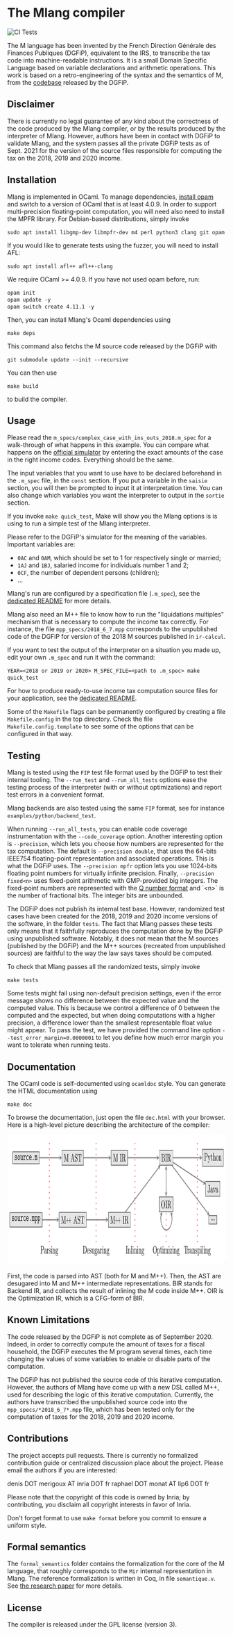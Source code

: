 # The Mlang compiler

![CI Tests](https://github.com/MLanguage/mlang/actions/workflows/check_correctness.yml/badge.svg)

The M language has been invented by the French Direction Générale des Finances
Publiques (DGFiP), equivalent to the IRS, to transcribe the tax code into machine-readable
instructions. It is a small Domain Specific Language based on variable
declarations and arithmetic operations. This work is based on a retro-engineering
of the syntax and the semantics of M, from the [codebase](https://framagit.org/dgfip/ir-calcul)
released by the DGFiP.

## Disclaimer

There is currently no legal guarantee of any kind about the correctness of the code
produced by the Mlang compiler, or by the results produced by the interpreter of
Mlang. However, authors have been in contact with DGFiP to validate Mlang, and
the system passes all the private DGFiP tests as of Sept. 2021 for the version
of the source files responsible for computing the tax on the 2018, 2019 and 2020 income.

## Installation

Mlang is implemented in OCaml. To manage dependencies,
[install opam](https://opam.ocaml.org/doc/Install.html) and switch to a version
of OCaml that is at least 4.0.9. In order to support multi-precision floating-point
computation, you will need also need to install the MPFR library. For Debian-based
distributions, simply invoke

    sudo apt install libgmp-dev libmpfr-dev m4 perl python3 clang git opam

If you would like to generate tests using the fuzzer, you will need to install AFL:

    sudo apt install afl++ afl++-clang

We require OCaml >= 4.0.9. If you have not used opam before, run:

    opam init
    opam update -y
    opam switch create 4.11.1 -y


Then, you can install Mlang's Ocaml dependencies using

    make deps

This command also fetchs the M source code released by the DGFiP with

    git submodule update --init --recursive

You can then use

    make build

to build the compiler.

## Usage

Please read the `m_specs/complex_case_with_ins_outs_2018.m_spec` for a walk-through
of what happens in this example. You can compare what happens on the
[official simulator](https://www3.impots.gouv.fr/simulateur/calcul_impot/2019/simplifie/index.htm)
by entering the exact amounts of the case in the right income codes. Everything should be the same.

The input variables that you want to use have to be declared beforehand in the `.m_spec`
file, in the `const` section. If you put a variable in the `saisie` section, you will then be
prompted to input it at interpretation time. You can also change which variables you want the
interpreter to output in the `sortie` section.

If you invoke `make quick_test`, Make will show you the Mlang options is is
using to run a simple test of the Mlang interpreter.

Please refer to the DGFiP's simulator for the meaning of the variables. Important variables are:

* `0AC` and `0AM`, which should be set to 1 for respectively single or married;
* `1AJ` and `1BJ`, salaried income for individuals number 1 and 2;
* `0CF`, the number of dependent persons (children);
* ...

Mlang's run are configured by a specification file (`.m_spec`), see the
[dedicated README](m_specs/README.md) for more details.

Mlang also need an M++ file to know how to run the "liquidations multiples"
mechanism that is necessary to compute the income tax correctly. For instance, the file
`mpp_specs/2018_6_7.mpp` corresponds to the unpublished code of the DGFiP
for version of the 2018 M sources published in `ir-calcul`.

If you want to test the output of the interpreter on a situation you made up,
edit your own `.m_spec` and run it with the command:

    YEAR=<2018 or 2019 or 2020> M_SPEC_FILE=<path to .m_spec> make quick_test

For how to produce ready-to-use income tax computation
source files for your application, see the
[dedicated README](examples/README.md).

Some of the `Makefile` flags can be permanently configured by creating
a file `Makefile.config` in the top directory. Check the file
`Makefile.config.template` to see some of the options that can be
configured in that way.

## Testing

Mlang is tested using the `FIP` test file format used by the DGFiP to test
their internal tooling. The `--run_test` and `--run_all_tests` options ease
the testing process of the interpreter (with or without optimizations) and
report test errors in a convenient format.

Mlang backends are also tested using the same `FIP` format, see for instance
`examples/python/backend_test`.

When running `--run_all_tests`, you can enable code coverage instrumentation
with the `--code_coverage` option. Another interesting option is `--precision`,
which lets you choose how numbers are represented for the tax computation.
The default is `--precision double`, that uses the 64-bits IEEE754 floating-point
representation and associated operations. This is what the DGFiP uses. The
`--precision mpfr` option lets you use 1024-bits floating point numbers for
virtually infinite precision. Finally, `--precision fixed<n>` uses
fixed-point arithmetic with GMP-provided big integers. The fixed-point numbers
are represented with the [Q number format](https://en.wikipedia.org/wiki/Q_(number_format))
and `<n>` is the number of fractional bits. The integer bits are unbounded.

The DGFiP does not publish its internal test base. However, randomized test
cases have been created for the 2018, 2019 and 2020 income versions of the software, in the
folder `tests`. The fact that Mlang passes these tests only means that
it faithfully reproduces the computation done by the DGFiP using unpublished
software. Notably, it does not mean that the M sources (published by the
DGFiP) and the M++ sources (recreated from unpublished sources) are faithful to
the way the law says taxes should be computed.

To check that Mlang passes all the randomized tests, simply invoke

    make tests

Some tests might fail using non-default precision settings, even if the error
message shows no difference between the expected value and the computed value.
This is because we control a difference of 0 between the computed and the
expected, but when doing computations with a higher precision, a difference
lower than the smallest representable float value might appear. To pass the test,
we have provided the command line option `--test_error_margin=0.0000001` to
let you define how much error margin you want to tolerate when running tests.

## Documentation

The OCaml code is self-documented using `ocamldoc` style. You can generate the HTML
documentation using

    make doc

To browse the documentation, just open the file `doc.html` with your browser. Here
is a high-level picture describing the architecture of the compiler:

<center>
<img src="doc/architecture.png" alt="Architecture" height="300"/>
</center>

First, the code is parsed into AST (both for M and M++). Then, the AST are
desugared into M and M++ intermediate representations. BIR stands for Backend
IR, and collects the result of inlining the M code inside M++. OIR is the
Optimization IR, which is a CFG-form of BIR.

## Known Limitations

The code released by the DGFiP is not complete as of September 2020. Indeed,
in order to correctly compute the amount of taxes for a fiscal household, the DGFiP
executes the M program several times, each time changing the values of some variables
to enable or disable parts of the computation.

The DGFiP has not published the source code of this iterative computation. However,
the authors of Mlang have come up with a new DSL called M++, used for describing
the logic of this iterative computation. Currently, the authors have transcribed
the unpublished source code into the `mpp_specs/*2018_6_7*.mpp` file, which has been tested only
for the computation of taxes for the 2018, 2019 and 2020 income.

## Contributions

The project accepts pull requests. There is currently no formalized contribution
guide or centralized discussion place about the project. Please email the authors
if you are interested:

  denis DOT merigoux AT inria DOT fr
  raphael DOT monat AT lip6 DOT fr

Please note that the copyright of this code is owned by Inria; by contributing,
you disclaim all copyright interests in favor of Inria.

Don't forget format to use `make format` before you commit to ensure a uniform style.

## Formal semantics

The `formal_semantics` folder contains the formalization for the core of the
M language, that roughly corresponds to the `Mir` internal representation in Mlang.
The reference formalization is written in Coq, in file `semantique.v`.
See [the research paper](https://hal.inria.fr/hal-03002266) for
more details.

## License

The compiler is released under the GPL license (version 3).
